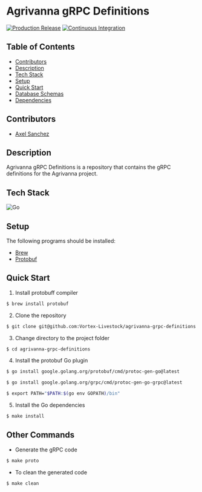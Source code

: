 # Agrivanna gRPC Definitions

[![Production Release](https://github.com/Vortex-Livestock/agrivanna-grpc-definitions/actions/workflows/production_release.yaml/badge.svg)](https://github.com/Vortex-Livestock/agrivanna-grpc-definitions/actions/workflows/production_release.yaml)
[![Continuous Integration](https://github.com/Vortex-Livestock/agrivanna-grpc-definitions/actions/workflows/continuous_integration.yaml/badge.svg)](https://github.com/Vortex-Livestock/agrivanna-grpc-definitions/actions/workflows/continuous_integration.yaml)

## Table of Contents

- [Contributors](#contributors)
- [Description](#description)
- [Tech Stack](#tech-stack)
- [Setup](#setup)
- [Quick Start](#quick-start)
- [Database Schemas](#database-schemas)
- [Dependencies](#dependencies)

## Contributors

- [Axel Sanchez](https://github.com/Axeloooo)

## Description

Agrivanna gRPC Definitions is a repository that contains the gRPC definitions for the Agrivanna project.

## Tech Stack

![Go](https://img.shields.io/badge/Go-00ADD8.svg?style=for-the-badge&logo=Go&logoColor=white)

## Setup

The following programs should be installed:

- [Brew](https://brew.sh/)
- [Protobuf](https://grpc.io/docs/protoc-installation/)

## Quick Start

1. Install protobuff compiler

```bash
$ brew install protobuf
```

2. Clone the repository

```bash
$ git clone git@github.com:Vortex-Livestock/agrivanna-grpc-definitions.git
```

3. Change directory to the project folder

```bash
$ cd agrivanna-grpc-definitions
```

4. Install the protobuf Go plugin

```bash
$ go install google.golang.org/protobuf/cmd/protoc-gen-go@latest

$ go install google.golang.org/grpc/cmd/protoc-gen-go-grpc@latest

$ export PATH="$PATH:$(go env GOPATH)/bin"
```

5. Install the Go dependencies

```bash
$ make install
```

## Other Commands

- Generate the gRPC code

```bash
$ make proto
```

- To clean the generated code

```bash
$ make clean
```
